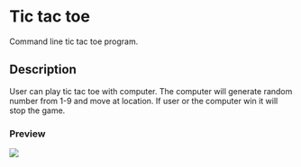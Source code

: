 # Tic tac toe

Command line tic tac toe program.

## Description

User can play tic tac toe with computer. The computer will generate random number from 1-9 and move at location. If user or the computer win it will stop the game.

### Preview

<img src="https://user-images.githubusercontent.com/91461938/195099847-265cd7d2-a63e-40ed-a976-b64df59970d5.png">
